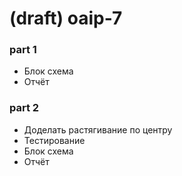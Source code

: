 # (draft) oaip-7

### part 1

- Блок схема
- Отчёт

### part 2

- Доделать растягивание по центру
- Тестирование
- Блок схема
- Отчёт